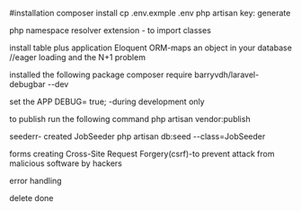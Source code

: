 #installation
composer install
cp .env.exmple .env
php artisan key: generate

php namespace resolver extension - to import classes

install table plus application
Eloquent
ORM-maps an object in your database
//eager loading and the N+1 problem

installed the following package
composer require barryvdh/laravel-debugbar --dev

set the
APP DEBUG= true; -during development only

to publish run the following command
php artisan vendor:publish

seederr- created JobSeeder
php artisan db:seed --class=JobSeeder

forms creating
Cross-Site Request Forgery(csrf)-to prevent attack from malicious software by hackers

error handling

delete done 